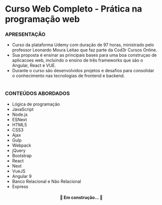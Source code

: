 # Curso Web Completo - Prática na programação web</br>



### APRESENTAÇÃO

- Curso da plataforma Udemy com duração de 97 horas, ministrado pelo professor Leonardo
Moura Leitao que faz parte da Cod3r Cursos Online.</br>
- Sua proposta é ensinar as principais bases para uma boa construçao de aplicacoes
web, incluindo o ensino de três frameworks que são o Angular, React e VUE.</br>
- Durante o curso são desenvolvidos projetos e desafios para consolidar o conhecimento
nas tecnologias de frontend e backend.</br></br>

### CONTEÚDOS ABORDADOS

 - Lógica de programação</br>
 - JavaScript</br>
 - Node.js</br>
 - ESNext</br>
 - HTML5</br>
 - CSS3</br>
 - Ajax</br>
 - Gulp</br>
 - Webpack</br>
 - jQuery</br>
 - Bootstrap</br>
 - React</br>
 - Next</br>
 - VueJS</br>
 - Angular 9</br>
 - Banco Relacional e Não Relacional</br>
 - Express</br>

<h4 align="center"> 
	🚧  Em construção...  🚧
</h4>

